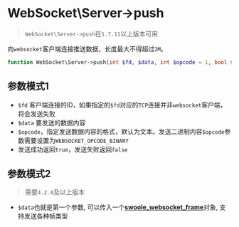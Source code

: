 # WebSocket\Server->push

> `WebSocket\Server->push`在`1.7.11`以上版本可用

向`websocket`客户端连接推送数据，长度最大不得超过`2M`。

```php
function WebSocket\Server->push(int $fd, $data, int $opcode = 1, bool $finish = true);
```

参数模式1
----
* `$fd` 客户端连接的ID，如果指定的`$fd`对应的`TCP`连接并非`websocket`客户端，将会发送失败
* `$data` 要发送的数据内容
* `$opcode`，指定发送数据内容的格式，默认为文本。发送二进制内容`$opcode`参数需要设置为`WEBSOCKET_OPCODE_BINARY`
* 发送成功返回`true`，发送失败返回`false`

参数模式2
----
> 需要`4.2.0`及以上版本

* `$data`也就是第一个参数, 可以传入一个[**swoole_websocket_frame**](https://wiki.swoole.com/wiki/page/987.html)对象, 支持发送各种帧类型
